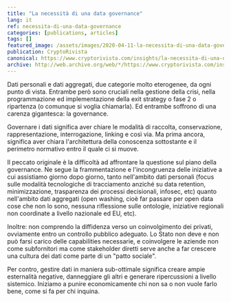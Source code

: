 ```yaml
---
title: "La necessità di una data governance"
lang: it
ref: necessita-di-una-data-governance
categories: [publications, articles]
tags: []
featured_image: /assets/images/2020-04-11-la-necessita-di-una-data-governance.jpg
publication: CryptoRivista
canonical: https://www.cryptorivista.com/insights/la-necessita-di-una-data-governance/
archive: http://web.archive.org/web/*/https://www.cryptorivista.com/insights/la-necessita-di-una-data-governance/
---
```


Dati personali e dati aggregati, due categorie molto eterogenee, da ogni punto di vista. Entrambe però sono cruciali nella gestione della crisi, nella programmazione ed implementazione della exit strategy o fase 2 o ripartenza (o comunque si voglia chiamarla). Ed entrambe soffrono di una carenza gigantesca: la governance.

Governare i dati significa aver chiare le modalità di raccolta, conservazione, rappresentazione, interrogazione, linking e così via. Ma prima ancora, significa aver chiara l'architettura della conoscenza sottostante e il perimetro normativo entro il quale ci si muove.

Il peccato originale è la difficoltà ad affrontare la questione sul piano della governance. Ne segue la frammentazione e l'incongruenza delle iniziative a cui assistiamo giorno dopo giorno, tanto nell'ambito dati personali (focus sulle modalità tecnologiche di tracciamento anziché su data retention, minimizzazione, trasparenza dei processi decisionali, infosec, etc) quanto nell'ambito dati aggregati (open washing, cioè far passare per open data cose che non lo sono, nessuna riflessione sulle ontologie, iniziative regionali non coordinate a livello nazionale ed EU, etc).

Inoltre: non comprendo la diffidenza verso un coinvolgimento dei privati, ovviamente entro un controllo pubblico adeguato. Lo Stato non deve e non può farsi carico delle capabilities necessarie, e coinvolgere le aziende non come subfornitori ma come stakeholder diretti serve anche a far crescere una cultura dei dati come parte di un "patto sociale".

Per contro, gestire dati in maniera sub-ottimale significa creare ampie esternalità negative, danneggiare gli altri e generare ripercussioni a livello sistemico. Iniziamo a punire economicamente chi non sa o non vuole farlo bene, come si fa per chi inquina.
